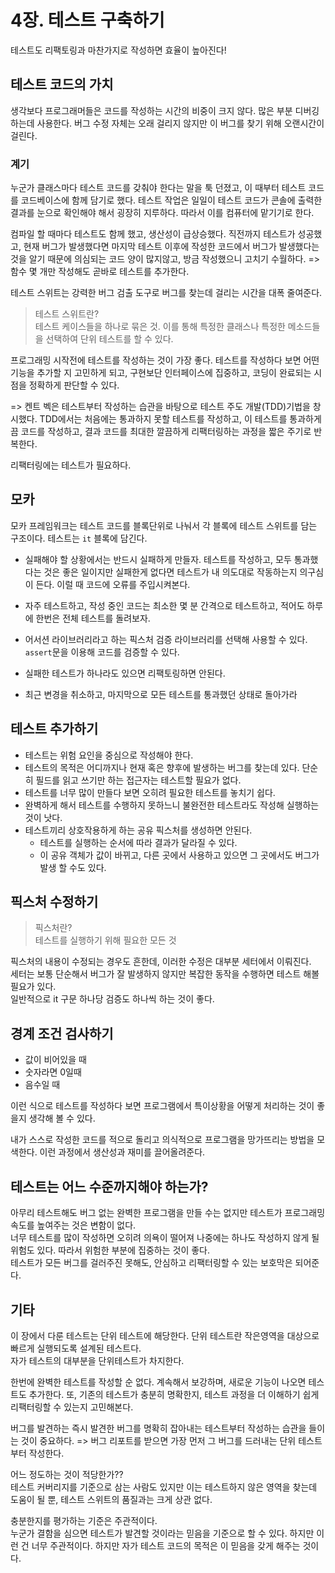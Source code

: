 # 4장. 테스트 구축하기

테스트도 리팩토링과 마찬가지로 작성하면 효율이 높아진다!

## 테스트 코드의 가치

생각보다 프로그래머들은 코드를 작성하는 시간의 비중이 크지 않다. 많은 부분 디버깅하는데 사용한다. 버그 수정 자체는 오래 걸리지 않지만 이 버그를 찾기 위해 오랜시간이 걸린다.

### 계기

누군가 클래스마다 테스트 코드를 갖춰야 한다는 말을 툭 던졌고, 이 때부터 테스트 코드를 코드베이스에 함께 담기로 했다.
테스트 작업은 일일이 테스트 코드가 콘솔에 출력한 결과를 눈으로 확인해야 해서 굉장히 지루하다. 따라서 이를 컴퓨터에 맡기기로 한다.

컴파일 할 때마다 테스트도 함께 했고, 생산성이 급상승했다. 직전까지 테스트가 성공했고, 현재 버그가 발생했다면 마지막 테스트 이후에 작성한 코드에서 버그가 발생했다는 것을 알기 때문에 의심되는 코드 양이 많지않고, 방금 작성했으니 고치기 수월하다.
=> 함수 몇 개만 작성해도 곧바로 테스트를 추가한다.

테스트 스위트는 강력한 버그 검출 도구로 버그를 찾는데 걸리는 시간을 대폭 줄여준다.

> 테스트 스위트란?  
> 테스트 케이스들을 하나로 묶은 것. 이를 통해 특정한 클래스나 특정한 메소드들을 선택하여 단위 테스트를 할 수 있다.

프로그래밍 시작전에 테스트를 작성하는 것이 가장 좋다.
테스트를 작성하다 보면 어떤 기능을 추가할 지 고민하게 되고, 구현보단 인터페이스에 집중하고, 코딩이 완료되는 시점을 정확하게 판단할 수 있다.

=> 켄트 벡은 테스트부터 작성하는 습관을 바탕으로 테스트 주도 개발(TDD)기법을 창시했다. TDD에서는 처음에는 통과하지 못할 테스트를 작성하고, 이 테스트를 통과하게끔 코드를 작성하고, 결과 코드를 최대한 깔끔하게 리팩터링하는 과정을 짧은 주기로 반복한다.

리팩터링에는 테스트가 필요하다.

## 모카

모카 프레임워크는 테스트 코드를 블록단위로 나눠서 각 블록에 테스트 스위트를 담는 구조이다. 테스트는 `it` 블록에 담긴다.

- 실패해야 할 상황에서는 반드시 실패하게 만들자.
  테스트를 작성하고, 모두 통과했다는 것은 좋은 일이지만 실패한게 없다면 테스트가 내 의도대로 작동하는지 의구심이 든다. 이럴 때 코드에 오류를 주입시켜본다.

- 자주 테스트하고, 작성 중인 코드는 최소한 몇 분 간격으로 테스트하고, 적어도 하루에 한번은 전체 테스트를 돌려보자.

- 어서션 라이브러리라고 하는 픽스처 검증 라이브러리를 선택해 사용할 수 있다. `assert`문을 이용해 코드를 검증할 수 있다.

- 실패한 테스트가 하나라도 있으면 리팩토링하면 안된다.

- 최근 변경을 취소하고, 마지막으로 모든 테스트를 통과했던 상태로 돌아가라

## 테스트 추가하기

- 테스트는 위험 요인을 중심으로 작성해야 한다.
- 테스트의 목적은 어디까지나 현재 혹은 향후에 발생하는 버그를 찾는데 있다. 단순히 필드를 읽고 쓰기만 하는 접근자는 테스트할 필요가 없다.
- 테스트를 너무 많이 만들다 보면 오히려 필요한 테스트를 놓치기 쉽다.
- 완벽하게 해서 테스트를 수행하지 못하느니 불완전한 테스트라도 작성해 실행하는 것이 낫다.
- 테스트끼리 상호작용하게 하는 공유 픽스처를 생성하면 안된다.
  - 테스트를 실행하는 순서에 따라 결과가 달라질 수 있다.
  - 이 공유 객체가 값이 바뀌고, 다른 곳에서 사용하고 있으면 그 곳에서도 버그가 발생 할 수도 있다.

## 픽스처 수정하기

> 픽스처란?  
> 테스트를 실행하기 위해 필요한 모든 것

픽스처의 내용이 수정되는 경우도 흔한데, 이러한 수정은 대부분 세터에서 이뤄진다.  
세터는 보통 단순해서 버그가 잘 발생하지 않지만 복잡한 동작을 수행하면 테스트 해볼 필요가 있다.  
일반적으로 it 구문 하나당 검증도 하나씩 하는 것이 좋다.

## 경계 조건 검사하기

- 값이 비어있을 때
- 숫자라면 0일때
- 음수일 때

이런 식으로 테스트를 작성하다 보면 프로그램에서 특이상황을 어떻게 처리하는 것이 좋을지 생각해 볼 수 있다.

내가 스스로 작성한 코드를 적으로 돌리고 의식적으로 프로그램을 망가뜨리는 방법을 모색한다. 이런 과정에서 생산성과 재미를 끌어올려준다.

## 테스트는 어느 수준까지해야 하는가?

아무리 테스트해도 버그 없는 완벽한 프로그램을 만들 수는 없지만 테스트가 프로그래밍 속도를 높여주는 것은 변함이 없다.  
너무 테스트를 많이 작성하면 오히려 의욕이 떨어져 나중에는 하나도 작성하지 않게 될 위험도 있다. 따라서 위험한 부분에 집중하는 것이 좋다.  
테스트가 모든 버그를 걸러주진 못해도, 안심하고 리팩터링할 수 있는 보호막은 되어준다.

## 기타

이 장에서 다룬 테스트는 단위 테스트에 해당한다. 단위 테스트란 작은영역을 대상으로 빠르게 실행되도록 설계된 테스트다.  
자가 테스트의 대부분을 단위테스트가 차지한다.

한번에 완벽한 테스트를 작성할 순 없다. 계속해서 보강하며, 새로운 기능이 나오면 테스트도 추가한다. 또, 기존의 테스트가 충분히 명확한지, 테스트 과정을 더 이해하기 쉽게 리팩터링할 수 있는지 고민해본다.

버그를 발견하는 즉시 발견한 버그를 명확히 잡아내는 테스트부터 작성하는 습관을 들이는 것이 중요하다.
=> 버그 리포트를 받으면 가장 먼저 그 버그를 드러내는 단위 테스트부터 작성한다.

어느 정도하는 것이 적당한가??  
테스트 커버리지를 기준으로 삼는 사람도 있지만 이는 테스트하지 않은 영역을 찾는데 도움이 될 뿐, 테스트 스위트의 품질과는 크게 상관 없다.

충분한지를 평가하는 기준은 주관적이다.  
누군가 결함을 심으면 테스트가 발견할 것이라는 믿음을 기준으로 할 수 있다. 하지만 이런 건 너무 주관적이다. 하지만 자가 테스트 코드의 목적은 이 믿음을 갖게 해주는 것이다.
